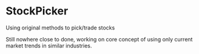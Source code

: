 # StockPicker
Using original methods to pick/trade stocks

Still nowhere close to done, working on core concept of using only current market trends in similar industries.
